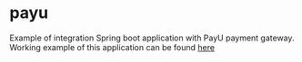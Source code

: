 # payu
Example of integration Spring boot application with PayU payment gateway. Working example of this application can be found [here](https://payu-demo.herokuapp.com/)
